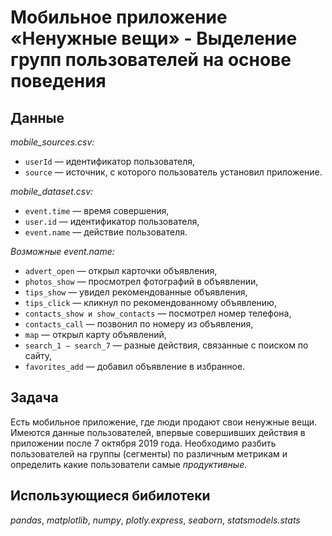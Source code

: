 # Мобильное приложение «Ненужные вещи» - Выделение групп пользователей на основе поведения

## Данные

*mobile_sources.csv:*
- ``userId`` — идентификатор пользователя,
- ``source`` — источник, с которого пользователь установил приложение.

*mobile_dataset.csv:*
- ``event.time`` — время совершения,
- ``user.id`` — идентификатор пользователя,
- ``event.name`` — действие пользователя.

*Возможные event.name:*
- ``advert_open`` — открыл карточки объявления,
- ``photos_show`` — просмотрел фотографий в объявлении,
- ``tips_show`` — увидел рекомендованные объявления,
- ``tips_click`` — кликнул по рекомендованному объявлению,
- ``contacts_show и show_contacts`` — посмотрел номер телефона,
- ``contacts_call`` — позвонил по номеру из объявления,
- ``map`` — открыл карту объявлений,
- ``search_1 — search_7`` — разные действия, связанные с поиском по сайту,
- ``favorites_add`` — добавил объявление в избранное.

## Задача

Есть мобильное приложение, где люди продают свои ненужные вещи. Имеются данные пользователей, впервые совершивших действия в приложении после 7 октября 2019 года. Необходимо разбить пользователей на группы (сегменты) по различным метрикам и определить какие пользователи самые *продуктивные*.

## Использующиеся бибилотеки
*pandas*, *matplotlib*, *numpy*, *plotly.express*, *seaborn*, *statsmodels.stats*
